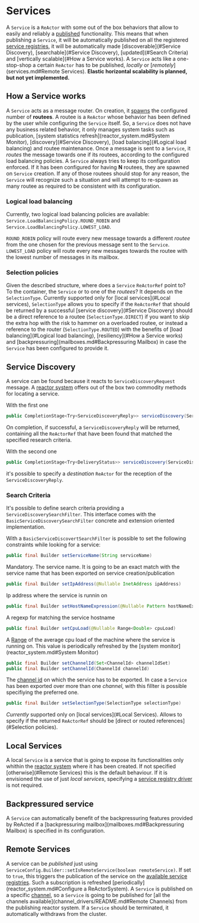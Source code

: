 # Services

A `Service` is a `ReActor` with some out of the box behaviors that allow to easily and reliably a [published](registry_drivers/README.md) functionality.
This means that when publishing a `Service`, it will be automatically published on all the registered [service registries](channel_drivers/README.md), 
it will be automatically made [discoverable](#Service Discovery), [searchable](#Service Discovery), [updated](#Search Criteria) and [vertically scalable](#How a Service works).
A `Service` acts like a one-stop-shop a certain `ReActor` has to be published, *locally* or [*remotely*](services.md#Remote Services).
**Elastic horizontal scalability is planned, but not yet implemented.**  

## How a Service works

A `Service` acts as a message router. On creation, it [spawns](reactor.md) the configured number of **routees**. A routee is a `ReActor` whose
behavior has been defined by the user while configuring the `Service` itself. So, a `Service` does not have any business related behavior,
it only manages system tasks such as publication, [system statistics refresh](reactor_system.md#System Monitor), [discovery](#Service Discovery), [load balancing](#Logical load balancing) 
and routee maintenance. Once a message is sent to a `Service`, it *routes* the message towards one if its routees, according to the
configured load balancing policies.
A `Service` always tries to keep its configuration enforced. If it has been configured for having **N** routees, they are spawned on `Service` creation.
If any of those routees should stop for any reason, the `Service` will recognize such a situation and will attempt to re-spawn as many routee as required
to be consistent with its configuration. 

### Logical load balancing

Currently, two logical load balancing policies are available: `Service.LoadBalancingPolicy.ROUND_ROBIN` and `Service.LoadBalancingPolicy.LOWEST_LOAD`.

`ROUND_ROBIN` policy will route every new message towards a different *routee* from the one chosen for the previous message sent to the `Service`.
`LOWEST_LOAD` policy will route every new messages towards the routee with the lowest number of messages in its mailbox.

### Selection policies

Given the described structure, where does a `Service` `ReActorRef` point to? To the container, the `Service` or to one of the *routees*?
It depends on the `SelectionType`. Currently supported only for [local services](#Local services), `SelectionType` allows you to
specify if the `ReActorRef` that should be returned by a successful [service discovery](#Service Discovery) should be a direct reference
to a routee (`SelectionType.DIRECT`) if you want to skip the extra hop with the risk to hammer on a overloaded routee, or instead a reference
to the router (`SelectionType.ROUTED`) with the benefits of [load balancing](#Logical load balancing), [resiliency](#How a Service works) and
[backpressuring](mailboxes.md#Backpressuring Mailbox) in case the `Service` has been configured to provide it. 

## Service Discovery

A service can be found because it reacts to `ServiceDiscoveryRequest` message. A [reactor system](reactor_system.md) offers out of the box
two commodity methods for locating a service.

With the first one 
```java
public CompletionStage<Try<ServiceDiscoveryReply>> serviceDiscovery(ServiceDiscoverySearchFilter searchFilter)
```
On completion, if successful, a `ServiceDiscoveryReply` will be returned, containing all the `ReActorRef` that have
been found that matched the specified research criteria.

With the second one
```java
public CompletionStage<Try<DeliveryStatus>> serviceDiscovery(ServiceDiscoverySearchFilter searchFilter, ReActorRef requester)
```
it's possible to specify a *destination* `ReActor` for the reception of the `ServiceDiscoveryReply`.

### Search Criteria

It's possible to define search criteria providing a `ServiceDiscoverySearchFilter`. This interface comes with the `BasicServiceDiscoverySearchFilter`
concrete and extension oriented implementation.

With a `BasicServiceDiscovertSearchFilter` is possible to set the following constraints while looking for a service:

```java
public final Builder setServiceName(String serviceName)
```  
Mandatory. The service name. It is going to be an exact match with the service name that has been exported on service creation/publication

```java
public final Builder setIpAddress(@Nullable InetAddress ipAddress)
```
Ip address where the service is runnin on

```java
public final Builder setHostNameExpression(@Nullable Pattern hostNameExpr)
```
A regexp for matching the service hostname

```java
public final Builder setCpuLoad(@Nullable Range<Double> cpuLoad)
```
A [Range](https://guava.dev/releases/30.0-jre/api/docs/com/google/common/collect/Range.html) of the average cpu load of the machine where the service is running on.
This value is periodically refreshed by the [system monitor](reactor_system.md#System Monitor)

```java
public final Builder setChannelId(Set<ChannelId> channelIdSet)
public final Builder setChannelId(ChannelId channelId)
```
The [channel id](channel_drivers/README.md) on which the service has to be exported. In case a `Service` has been exported over more than one *channel*,
with this fillter is possible specifiying the preferred one.

```java
public final Builder setSelectionType(SelectionType selectionType)
```

*Currently* supported only on [local services](#Local Services). Allows to specify if the returned `ReActorRef` should be [direct or routed references](#Selection policies).

## Local Services

A local `Service` is a service that is going to expose its functionalities only whithin the [reactor system](reactor_system.md) where it has been created.
If not specified [otherwise](#Remote Services) this is the default behaviour.
If it is envisioned the use of just *local services*, specifying a [service registry driver](registry_drivers/README.md) is not required. 

## Backpressured service

A `Service` can automatically benefit of the backpressuring features provided by ReActed if a [backpressuring mailbox](mailboxes.md#Backpressuring Mailbox)
is specified in its configuration.

## Remote Services

A service can be *published* just using `ServiceConfig.Builder::setIsRemoteService(boolean remoteService)`. If set to `true`, this triggers
the publication of the service on the [available service registries](registry_drivers/README.md). Such a subscription is refreshed [periodically](reactor_system.md#Configure a ReActorSystem).
A `Service` is published on a specific [channel](channel_drivers/README.md), so a `Service` is going to be published for [all the channels available](channel_drivers/README.md#Remote Channels) from the publishing reactor system.
If a `Service` should be terminated, it automatically withdraws from the cluster.


